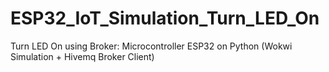 # ESP32_IoT_Simulation_Turn_LED_On
Turn LED On using Broker: Microcontroller ESP32 on Python (Wokwi Simulation + Hivemq Broker Client)
